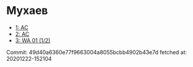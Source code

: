 # Мухаев
- [1: AC](1.md)
- [2: AC](2.md)
- [3: WA 01 (1/2)](3.md)

Commit: 49d40a6360e77f9663004a8055bcbb4902b43e7d
 fetched at: 20201222-152104
